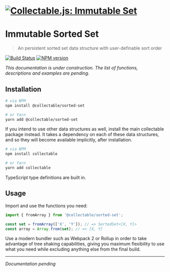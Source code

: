 # [![Collectable.js: Immutable Set](https://github.com/frptools/collectable/raw/master/.assets/logo.png)](https://github.com/frptools/collectable)

# Immutable Sorted Set

> An persistent sorted set data structure with user-definable sort order

[![Build Status](https://travis-ci.org/frptools/collectable.svg?branch=master)](https://travis-ci.org/frptools/collectable)
[![NPM version](https://badge.fury.io/js/%40collectable%2Fsorted-set.svg)](http://badge.fury.io/js/%40collectable%2Fsorted-set)

*This documentation is under construction. The list of functions, descriptions and examples are pending.*

## Installation

```bash
# via NPM
npm install @collectable/sorted-set

# or Yarn
yarn add @collectable/sorted-set
```

If you intend to use other data structures as well, install the main collectable package instead. It takes a dependency on each of these data structures, and so they will become available implicitly, after installation.

```bash
# via NPM
npm install collectable

# or Yarn
yarn add collectable
```

TypeScript type definitions are built in.

## Usage

Import and use the functions you need:

```js
import { fromArray } from '@collectable/sorted-set';

const set = fromArray(['X', 'Y']); // => SortedSet<[X, Y]>
const array = Array.from(set); // => [X, Y]
```

Use a modern bundler such as Webpack 2 or Rollup in order to take advantage of tree shaking capabilities, giving you maximum flexibility to use what you need while excluding anything else from the final build.

----

*Documentation pending*